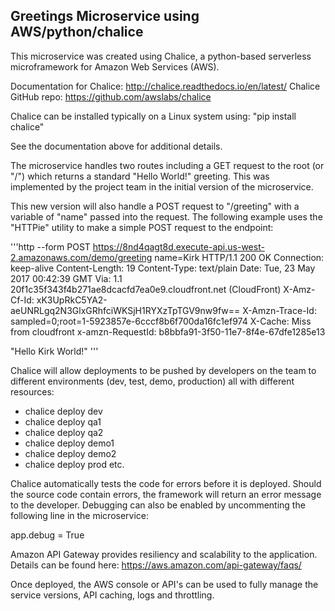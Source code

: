 ## Greetings Microservice using AWS/python/chalice

This microservice was created using Chalice, a python-based serverless microframework for Amazon Web Services (AWS).

Documentation for Chalice:
http://chalice.readthedocs.io/en/latest/
Chalice GitHub repo:
https://github.com/awslabs/chalice

Chalice can be installed typically on a Linux system using:
"pip install chalice"

See the documentation above for additional details.

The microservice handles two routes including a GET request to the root (or "/") which returns a standard "Hello World!" greeting. This was implemented by the project team in the initial version of the microservice.

This new version will also handle a POST request to "/greeting" with a variable of "name" passed into the request. The following example uses the "HTTPie" utility to make a simple POST request to the endpoint:

'''http --form POST https://8nd4qagt8d.execute-api.us-west-2.amazonaws.com/demo/greeting name=Kirk
HTTP/1.1 200 OK
Connection: keep-alive
Content-Length: 19
Content-Type: text/plain
Date: Tue, 23 May 2017 00:42:39 GMT
Via: 1.1 20f1c35f343f4b271ae8dcacfd7ea0e9.cloudfront.net (CloudFront)
X-Amz-Cf-Id: xK3UpRkC5YA2-aeUNRLgq2N3GlxGRhfciWKSjH1RYXzTpTGV9nw9fw==
X-Amzn-Trace-Id: sampled=0;root=1-5923857e-6cccf8b6f700da16fc1ef974
X-Cache: Miss from cloudfront
x-amzn-RequestId: b8bbfa91-3f50-11e7-8f4e-67dfe1285e13

"Hello Kirk World!"
'''

Chalice will allow deployments to be pushed by developers on the team to different environments (dev, test, demo, production) all with different resources:

* chalice deploy dev
* chalice deploy qa1
* chalice deploy qa2
* chalice deploy demo1
* chalice deploy demo2
* chalice deploy prod
etc.

Chalice automatically tests the code for errors before it is deployed. Should the source code contain errors, the framework will return an error message to the developer. Debugging can also be enabled by uncommenting the following line in the microservice:

app.debug = True

Amazon API Gateway provides resiliency and scalability to the application. Details can be found here:
https://aws.amazon.com/api-gateway/faqs/

Once deployed, the AWS console or API's can be used to fully manage the service versions, API caching, logs and throttling.

